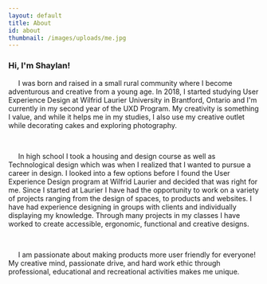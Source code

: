 ```yaml
---
layout: default
title: About
id: about
thumbnail: /images/uploads/me.jpg
---
```

<h3>Hi, I'm Shaylan!</h3>

&nbsp;&nbsp;&nbsp;&nbsp; I was born and raised in a small rural community where I become adventurous and creative from a young age. In 2018, I started studying User Experience Design at Wilfrid Laurier University in Brantford, Ontario and I'm currently in my second year of the UXD Program. My creativity is something I value, and while it helps me in my studies, I also use my creative outlet while decorating cakes and exploring photography. 

<br>



&nbsp;&nbsp;&nbsp;&nbsp; In high school I took a housing and design course as well as Technological design which was when I realized that I wanted to pursue a career in design. I looked into a few options before I found the User Experience Design program at Wilfrid Laurier and decided that was right for me. Since I started at Laurier I have had the opportunity to work on a variety of projects ranging from the design of spaces, to products and websites. I have had experience designing in groups with clients and individually displaying my knowledge. Through many projects in my classes I have worked to create accessible, ergonomic, functional and creative designs.

<br>



&nbsp;&nbsp;&nbsp;&nbsp; I am passionate about making products more user friendly for everyone! My creative mind, passionate drive, and hard work ethic through professional, educational and recreational activities makes me unique.
